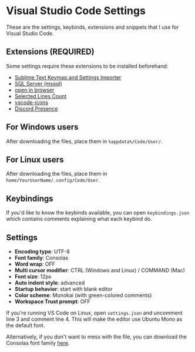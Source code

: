 # Visual Studio Code Settings
These are the settings, keybinds, extensions and snippets that I use for Visual Studio Code.

## Extensions (REQUIRED)
Some settings require these extensions to be installed beforehand:
* [Sublime Text Keymap and Settings Importer](https://marketplace.visualstudio.com/items?itemName=ms-vscode.sublime-keybindings)
* [SQL Server (mssql)](https://marketplace.visualstudio.com/items?itemName=ms-mssql.mssql)
* [open in browser](https://marketplace.visualstudio.com/items?itemName=techer.open-in-browser)
* [Selected Lines Count](https://marketplace.visualstudio.com/items?itemName=gurumukhi.selected-lines-count)
* [vscode-icons](https://marketplace.visualstudio.com/items?itemName=vscode-icons-team.vscode-icons)
* [Discord Presence](https://marketplace.visualstudio.com/items?itemName=icrawl.discord-vscode)

## For Windows users
After downloading the files, place them in `%appdata%/Code/User/`.

## For Linux users
After downloading the files, place them in `home/YourUserName/.config/Code/User`.

## Keybindings
If you'd like to know the keybinds available, you can open `keybindings.json` which contains comments 
explaining what each keybind do.

## Settings
* **Encoding type**: UTF-8
* **Font family**: Consolas
* **Word wrap**: OFF
* **Multi cursor modifier**: CTRL (Windows and Linux) / COMMAND (Mac)
* **Font size**: 12px
* **Auto indent style**: advanced
* **Startup behavior**: start with blank editor
* **Color scheme**: Monokai (with green-colored comments)
* **Workspace Trust prompt**: OFF

If you're running VS Code on Linux, open `settings.json` and uncomment line 3 and comment line 4. This will 
make the editor use Ubuntu Mono as the default font.

Alternatively, if you don't want to mess with the file, you can download the Consolas font family [here](https://www.fontpalace.com/font-download/consolas/).
